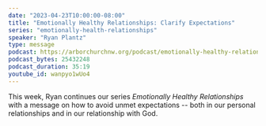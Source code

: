 ```yaml
---
date: "2023-04-23T10:00:00-08:00"
title: "Emotionally Healthy Relationships: Clarify Expectations"
series: "emotionally-health-relationships"
speaker: "Ryan Plantz"
type: message
podcast: https://arborchurchnw.org/podcast/emotionally-healthy-relationships-clarify-expectations.mp3
podcast_bytes: 25432248
podcast_duration: 35:19
youtube_id: wanpyo1wUo4
---
```


This week, Ryan continues our series _Emotionally Healthy Relationships_ with a message on how to avoid unmet expectations -- both in our personal relationships and in our relationship with God.
